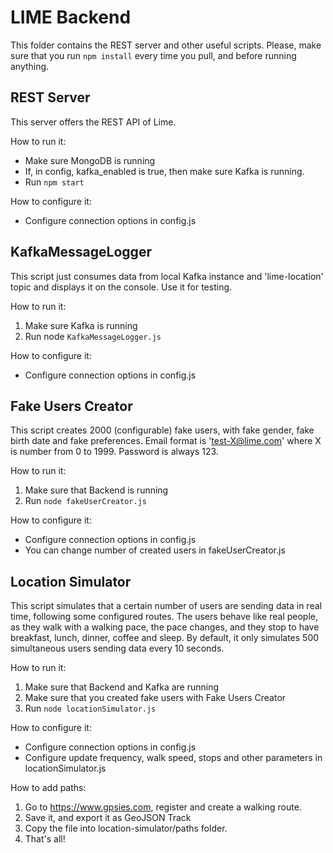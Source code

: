 # LIME Backend

This folder contains the REST server and other useful scripts.
Please, make sure that you run `npm install` every time you pull, and before running anything.


## REST Server

This server offers the REST API of Lime.

How to run it: 
* Make sure MongoDB is running 
* If, in config, kafka_enabled is true, then make sure Kafka is running.
* Run `npm start`

How to configure it:
* Configure connection options in config.js

## KafkaMessageLogger
This script just consumes data from local Kafka instance and 'lime-location' topic and displays it on the console.
Use it for testing.

How to run it:
1. Make sure Kafka is running
2. Run node `KafkaMessageLogger.js`

How to configure it:
* Configure connection options in config.js

## Fake Users Creator
This script creates 2000 (configurable) fake users, with fake gender, fake birth date and fake preferences.
Email format is 'test-X@lime.com' where X is number from 0 to 1999. Password is always 123.

How to run it:
1. Make sure that Backend is running
2. Run `node fakeUserCreator.js`

How to configure it:
* Configure connection options in config.js
* You can change number of created users in fakeUserCreator.js

## Location Simulator

This script simulates that a certain number of users are sending data in real time, following some configured routes.
The users behave like real people, as they walk with a walking pace, the pace changes, and they stop to have breakfast, lunch, dinner, coffee and sleep.
By default, it only simulates 500 simultaneous users sending data every 10 seconds.

How to run it:
1. Make sure that Backend and Kafka are running
2. Make sure that you created fake users with Fake Users Creator
3. Run `node locationSimulator.js`

How to configure it:
* Configure connection options in config.js
* Configure update frequency, walk speed, stops and other parameters in locationSimulator.js

How to add paths:
1. Go to https://www.gpsies.com, register and create a walking route.
2. Save it, and export it as GeoJSON Track 
3. Copy the file into location-simulator/paths folder.
4. That's all!

